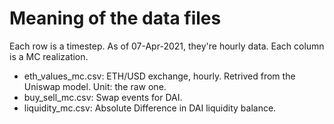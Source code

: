 # Meaning of the data files

Each row is a timestep. As of 07-Apr-2021, they're hourly data.
Each column is a MC realization.

- eth_values_mc.csv: ETH/USD exchange, hourly. Retrived from the Uniswap model. Unit: the raw one.
- buy_sell_mc.csv: Swap events for DAI.
- liquidity_mc.csv: Absolute Difference in DAI liquidity balance.